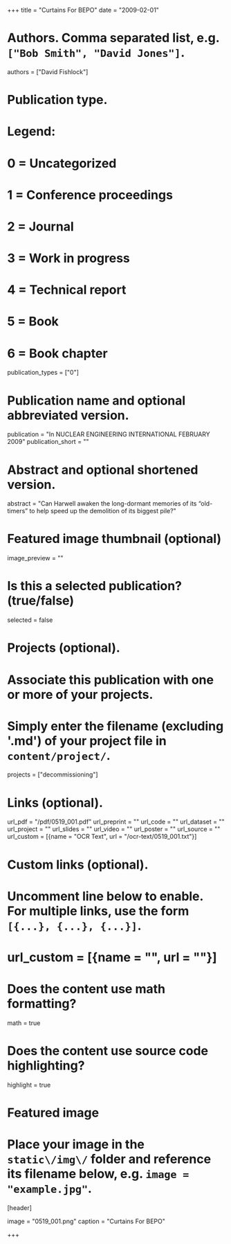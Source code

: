 +++
title = "Curtains For BEPO" 
date = "2009-02-01"

# Authors. Comma separated list, e.g. `["Bob Smith", "David Jones"]`.
authors = ["David Fishlock"]

# Publication type.
# Legend:
# 0 = Uncategorized
# 1 = Conference proceedings
# 2 = Journal
# 3 = Work in progress
# 4 = Technical report
# 5 = Book
# 6 = Book chapter
publication_types = ["0"]

# Publication name and optional abbreviated version.
publication = "In NUCLEAR ENGINEERING INTERNATIONAL FEBRUARY 2009"
publication_short = ""

# Abstract and optional shortened version.
abstract = "Can Harwell awaken the long-dormant memories of its “old-timers” to help speed up the demolition of its biggest pile?"

# Featured image thumbnail (optional)
image_preview = ""

# Is this a selected publication? (true/false)
selected = false

# Projects (optional).
#   Associate this publication with one or more of your projects.
#   Simply enter the filename (excluding '.md') of your project file in `content/project/`.
projects = ["decommissioning"]

# Links \(optional\).

url_pdf = "/pdf/0519_001.pdf"
url_preprint = ""
url_code = ""
url_dataset = ""
url_project = ""
url_slides = ""
url_video = ""
url_poster = ""
url_source = ""
url_custom = [{name = "OCR Text", url = "/ocr-text/0519_001.txt"}] 

# Custom links (optional).
#   Uncomment line below to enable. For multiple links, use the form `[{...}, {...}, {...}]`.
# url_custom = [{name = "", url = ""}]

# Does the content use math formatting?
math = true

# Does the content use source code highlighting?
highlight = true

# Featured image
# Place your image in the `static\/img\/` folder and reference its filename below, e.g. `image = "example.jpg"`.
[header]

image = "0519_001.png"
caption = "Curtains For BEPO"

+++
